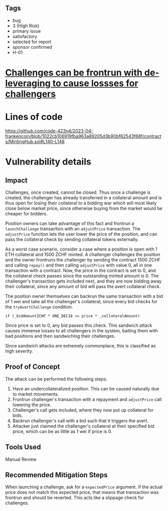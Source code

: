 ## Tags

- bug
- 3 (High Risk)
- primary issue
- satisfactory
- selected for report
- sponsor confirmed
- H-01

# [Challenges can be frontrun with de-leveraging to cause lossses for challengers](https://github.com/code-423n4/2023-04-frankencoin-findings/issues/945) 

# Lines of code

https://github.com/code-423n4/2023-04-frankencoin/blob/1022cb106919fba963a89205d3b90bf62543f68f/contracts/MintingHub.sol#L140-L148


# Vulnerability details

## Impact
Challenges, once created, cannot be closed. Thus once a challenge is created, the challenger has already transferred in a collateral amount and is thus open for losing their collateral to a bidding war which will most likely close below market price, since otherwise buying from the market would be cheaper for bidders.

Position owners can take advantage of this fact and frontrun a `launchChallenge` transaction with an `adjustPrice` transaction. The `adjustPrice` function lets the user lower the price of the position, and can pass the collateral check by sending collateral tokens externally.

As a worst case scenario, consider a case where a position is open with 1 ETH collateral and 1500 ZCHF minted. A challenger challenges the position and the owner frontruns the challenger by sending the contract 1500 ZCHF and calling `repay()` and then calling `adjustPrice` with value 0, all in one transaction with a contract. Now, the price in the contract is set to 0, and the collateral check passes since the outstanding minted amount is 0. The challenger's transaction gets included next, and they are now bidding away their collateral, since any amount of bid will pass the avert collateral check.

The position owner themselves can backrun the same transaction with a bid of 1 wei and take all the challenger's collateral, since every bid checks for the `tryAvertChallenge` condition.
```solidity
if (_bidAmountZCHF * ONE_DEC18 >= price * _collateralAmount)
```

Since price is set to 0, any bid passes this check. This sandwich attack causes immense losses to all challengers in the system, baiting them with bad positions and then sandwiching their challenges.

Since sandwich attacks are extremely commonplace, this is classified as high severity.
## Proof of Concept
The attack can be performed the following steps.

1. Have an undercollateralized position. This can be caused naturally due to market movements.
2. Frontrun challenger's transaction with a repayment and `adjustPrice` call lowering the price.
3. Challenger's call gets included, where they now put up collateral for bids.
4. Backrun challenger's call with a bid such that it triggers the avert.
5. Attacker just claimed the challenger's collateral at their specified bid price, which can be as little as 1 wei if price is 0.

## Tools Used
Manual Review
## Recommended Mitigation Steps
When launching a challenge, ask for a `expectedPrice` argument. If the actual price does not match this expected price, that means that transaction was frontrun and should be reverted. This acts like a slippage check for challenges.